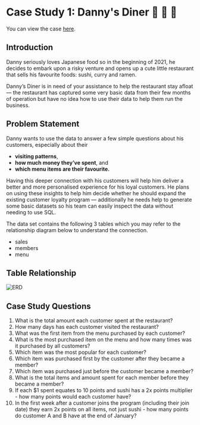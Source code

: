 # Case Study 1: Danny's Diner 🍜 🍛 🍣


You can view the case [here](https://8weeksqlchallenge.com/case-study-1/).

## Introduction

Danny seriously loves Japanese food so in the beginning of 2021, he decides to embark upon a risky venture and opens up a cute little restaurant that sells his favourite foods: sushi, curry and ramen. 

Danny’s Diner is in need of your assistance to help the restaurant stay afloat — the restaurant has captured some very basic data from their few months of operation but have no idea how to use their data to help them run the business.


## Problem Statement
Danny wants to use the data to answer a few simple questions about his customers, especially about their 
- **visiting patterns**,
- **how much money they’ve spent**, and
- **which menu items are their favourite.**

Having this deeper connection with his customers will help him deliver a better and more personalised experience for his loyal customers. He plans on using these insights to help him decide whether he should expand the existing customer loyalty program — additionally he needs help to generate some basic datasets so his team can easily inspect the data without needing to use SQL.

The data set contains the following 3 tables which you may refer to the relationship diagram below to understand the connection.
- sales
- members
- menu

## Table Relationship

![ERD](https://user-images.githubusercontent.com/102918064/203030963-b4ed68a0-cd40-4242-8e01-9aa948073868.jpg)

## Case Study Questions
1. What is the total amount each customer spent at the restaurant?
2. How many days has each customer visited the restaurant?
3. What was the first item from the menu purchased by each customer?
4. What is the most purchased item on the menu and how many times was it purchased by all customers?
5. Which item was the most popular for each customer?
6. Which item was purchased first by the customer after they became a member?
7. Which item was purchased just before the customer became a member?
8. What is the total items and amount spent for each member before they became a member?
9. If each $1 spent equates to 10 points and sushi has a 2x points multiplier - how many points would each customer have?
10. In the first week after a customer joins the program (including their join date) they earn 2x points on all items, not just sushi - how many points do customer A and B have at the end of January?

